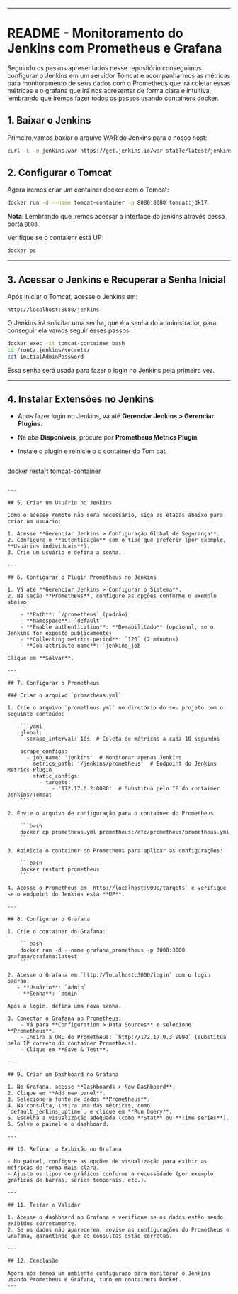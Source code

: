 

---

# README - Monitoramento do Jenkins com Prometheus e Grafana

Seguindo os passos apresentados nesse repositório conseguimos configurar o Jenkins em um servidor Tomcat e acompanharmos as métricas para monitoramento de seus dados com o Prometheus que irá coletar essas métricas e o grafana que irá nos apresentar de forma clara e intuitiva, lembrando que iremos fazer todos os passos usando containers docker.

## 1. Baixar o Jenkins

Primeiro,vamos baxiar o arquivo WAR do Jenkins para o nosso host:

```bash
curl -L -o jenkins.war https://get.jenkins.io/war-stable/latest/jenkins.war
```

## 2. Configurar o Tomcat

Agora iremos criar um container docker com o Tomcat:

```bash
docker run -d --name tomcat-container -p 8080:8080 tomcat:jdk17
```

**Nota**: Lembrando que iremos acessar a interface do jenkins através dessa porta `8080`.

Verifique se o contaienr está UP:

```bash
docker ps
```

---

## 3. Acessar o Jenkins e Recuperar a Senha Inicial

Após iniciar o Tomcat, acesse o Jenkins em:

```
http://localhost:8080/jenkins
```

O Jenkins irá solicitar uma senha, que é a senha do administrador, para conseguir ela vamos seguir esses passos:

```bash
docker exec -it tomcat-container bash
cd /root/.jenkins/secrets/
cat initialAdminPassword
```

Essa senha será usada para fazer o login no Jenkins pela primeira vez.

---

## 4. Instalar Extensões no Jenkins

- Após fazer login no Jenkins, vá até **Gerenciar Jenkins > Gerenciar Plugins**.
- Na aba **Disponíveis**, procure por **Prometheus Metrics Plugin**.
- Instale o plugin e reinicie o o container do Tom cat.

  ```bash
docker restart tomcat-container
```

---

## 5. Criar um Usuário no Jenkins

Como o acesso remoto não será necessário, siga as etapas abaixo para criar um usuário:

1. Acesse **Gerenciar Jenkins > Configuração Global de Segurança**.
2. Configure o **autenticação** com o tipo que preferir (por exemplo, **Usuários individuais**).
3. Crie um usuário e defina a senha.

---

## 6. Configurar o Plugin Prometheus no Jenkins

1. Vá até **Gerenciar Jenkins > Configurar o Sistema**.
2. Na seção **Prometheus**, configure as opções conforme o exemplo abaixo:

    - **Path**: `/prometheus` (padrão)
    - **Namespace**: `default`
    - **Enable authentication**: **Desabilitado** (opcional, se o Jenkins for exposto publicamente)
    - **Collecting metrics period**: `120` (2 minutos)
    - **Job attribute name**: `jenkins_job`

Clique em **Salvar**.

---

## 7. Configurar o Prometheus

### Criar o arquivo `prometheus.yml`

1. Crie o arquivo `prometheus.yml` no diretório do seu projeto com o seguinte conteúdo:

    ```yaml
    global:
      scrape_interval: 10s  # Coleta de métricas a cada 10 segundos

    scrape_configs:
      - job_name: 'jenkins'  # Monitorar apenas Jenkins
        metrics_path: '/jenkins/prometheus'  # Endpoint do Jenkins Metrics Plugin
        static_configs:
          - targets:
              - '172.17.0.2:8080'  # Substitua pelo IP do container Jenkins/Tomcat
    ```

2. Envie o arquivo de configuração para o container do Prometheus:

    ```bash
    docker cp prometheus.yml prometheus:/etc/prometheus/prometheus.yml
    ```

3. Reinicie o container do Prometheus para aplicar as configurações:

    ```bash
    docker restart prometheus
    ```

4. Acesse o Prometheus em `http://localhost:9090/targets` e verifique se o endpoint do Jenkins está **UP**.

---

## 8. Configurar o Grafana

1. Crie o container do Grafana:

    ```bash
    docker run -d --name grafana_prometheus -p 3000:3000 grafana/grafana:latest
    ```

2. Acesse o Grafana em `http://localhost:3000/login` com o login padrão:
   - **Usuário**: `admin`
   - **Senha**: `admin`

Após o login, defina uma nova senha.

3. Conectar o Grafana ao Prometheus:
    - Vá para **Configuration > Data Sources** e selecione **Prometheus**.
    - Insira a URL do Prometheus: `http://172.17.0.3:9090` (substitua pelo IP correto do container Prometheus).
    - Clique em **Save & Test**.

---

## 9. Criar um Dashboard no Grafana

1. No Grafana, acesse **Dashboards > New Dashboard**.
2. Clique em **Add new panel**.
3. Selecione a fonte de dados **Prometheus**.
4. Na consulta, insira uma das métricas, como `default_jenkins_uptime`, e clique em **Run Query**.
5. Escolha a visualização adequada (como **Stat** ou **Time series**).
6. Salve o painel e o dashboard.

---

## 10. Refinar a Exibição no Grafana

- No painel, configure as opções de visualização para exibir as métricas de forma mais clara.
- Ajuste os tipos de gráficos conforme a necessidade (por exemplo, gráficos de barras, séries temporais, etc.).

---

## 11. Testar e Validar

1. Acesse o dashboard no Grafana e verifique se os dados estão sendo exibidos corretamente.
2. Se os dados não aparecerem, revise as configurações do Prometheus e Grafana, garantindo que as consultas estão corretas.

---

## 12. Conclusão

Agora nós temos um ambiente configurado para monitorar o Jenkins usando Prometheus e Grafana, tudo em containers Docker. 
---

